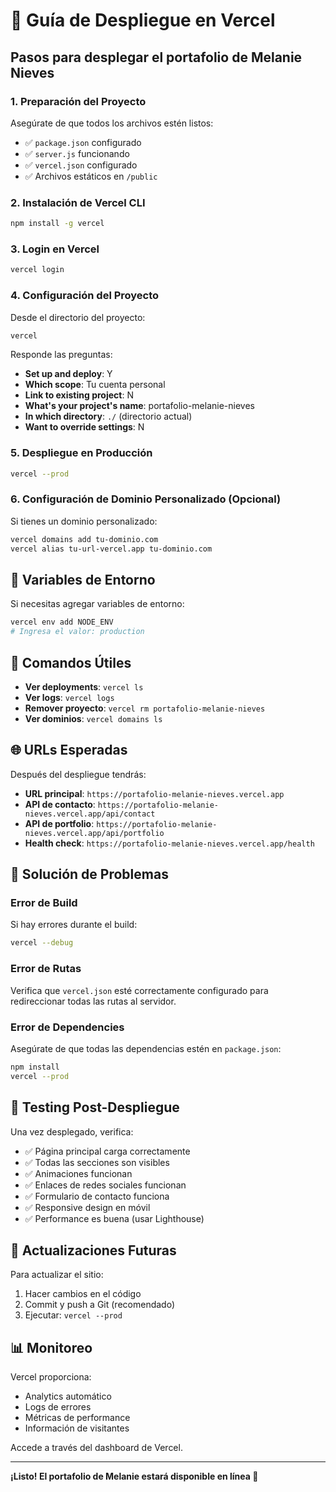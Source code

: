 # 🚀 Guía de Despliegue en Vercel

## Pasos para desplegar el portafolio de Melanie Nieves

### 1. Preparación del Proyecto

Asegúrate de que todos los archivos estén listos:
- ✅ `package.json` configurado
- ✅ `server.js` funcionando
- ✅ `vercel.json` configurado
- ✅ Archivos estáticos en `/public`

### 2. Instalación de Vercel CLI

```bash
npm install -g vercel
```

### 3. Login en Vercel

```bash
vercel login
```

### 4. Configuración del Proyecto

Desde el directorio del proyecto:

```bash
vercel
```

Responde las preguntas:
- **Set up and deploy**: Y
- **Which scope**: Tu cuenta personal
- **Link to existing project**: N
- **What's your project's name**: portafolio-melanie-nieves
- **In which directory**: `./` (directorio actual)
- **Want to override settings**: N

### 5. Despliegue en Producción

```bash
vercel --prod
```

### 6. Configuración de Dominio Personalizado (Opcional)

Si tienes un dominio personalizado:

```bash
vercel domains add tu-dominio.com
vercel alias tu-url-vercel.app tu-dominio.com
```

## 🔧 Variables de Entorno

Si necesitas agregar variables de entorno:

```bash
vercel env add NODE_ENV
# Ingresa el valor: production
```

## 📝 Comandos Útiles

- **Ver deployments**: `vercel ls`
- **Ver logs**: `vercel logs`
- **Remover proyecto**: `vercel rm portafolio-melanie-nieves`
- **Ver dominios**: `vercel domains ls`

## 🌐 URLs Esperadas

Después del despliegue tendrás:
- **URL principal**: `https://portafolio-melanie-nieves.vercel.app`
- **API de contacto**: `https://portafolio-melanie-nieves.vercel.app/api/contact`
- **API de portfolio**: `https://portafolio-melanie-nieves.vercel.app/api/portfolio`
- **Health check**: `https://portafolio-melanie-nieves.vercel.app/health`

## 🐛 Solución de Problemas

### Error de Build
Si hay errores durante el build:
```bash
vercel --debug
```

### Error de Rutas
Verifica que `vercel.json` esté correctamente configurado para redireccionar todas las rutas al servidor.

### Error de Dependencies
Asegúrate de que todas las dependencias estén en `package.json`:
```bash
npm install
vercel --prod
```

## 📱 Testing Post-Despliegue

Una vez desplegado, verifica:
- ✅ Página principal carga correctamente
- ✅ Todas las secciones son visibles
- ✅ Animaciones funcionan
- ✅ Enlaces de redes sociales funcionan
- ✅ Formulario de contacto funciona
- ✅ Responsive design en móvil
- ✅ Performance es buena (usar Lighthouse)

## 🔄 Actualizaciones Futuras

Para actualizar el sitio:
1. Hacer cambios en el código
2. Commit y push a Git (recomendado)
3. Ejecutar: `vercel --prod`

## 📊 Monitoreo

Vercel proporciona:
- Analytics automático
- Logs de errores
- Métricas de performance
- Información de visitantes

Accede a través del dashboard de Vercel.

---

**¡Listo! El portafolio de Melanie estará disponible en línea 🎉**